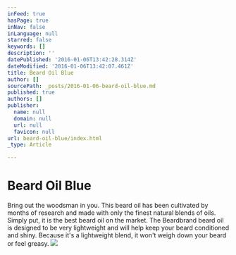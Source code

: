 ```yaml
---
inFeed: true
hasPage: true
inNav: false
inLanguage: null
starred: false
keywords: []
description: ''
datePublished: '2016-01-06T13:42:28.314Z'
dateModified: '2016-01-06T13:42:07.461Z'
title: Beard Oil Blue
author: []
sourcePath: _posts/2016-01-06-beard-oil-blue.md
published: true
authors: []
publisher:
  name: null
  domain: null
  url: null
  favicon: null
url: beard-oil-blue/index.html
_type: Article

---
```

# Beard Oil Blue

Bring out the woodsman in you. This beard oil has been cultivated by months of research and made with only the finest natural blends of oils. Simply put, it is the best beard oil on the market. The Beardbrand beard oil is designed to be very lightweight and will help keep your beard conditioned and shiny. Because it's a lightweight blend, it won't weigh down your beard or feel greasy.
![](https://the-grid-user-content.s3-us-west-2.amazonaws.com/64c45cda-fd95-4479-9245-e779e0246382.png)